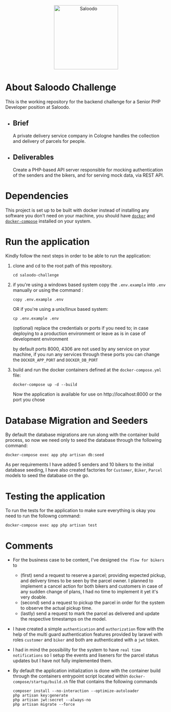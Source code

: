 <p align="center"><a href="https://www.saloodo.com/" target="_blank"><img src="https://www.saloodo.com/wp-content/uploads/2021/05/logo-saloodo-dark.svg" width="200" alt="Saloodo"></a></p>

# About Saloodo Challenge

This is the working repository for the backend challenge for a Senior PHP Developer position at Saloodo.

- ## Brief

    A private delivery service company in Cologne handles the collection and delivery of parcels for people.
- ## Deliverables
    Create a PHP-based API server responsible for mocking authentication of the senders and the bikers, and for serving mock data, via REST API.

# Dependencies

This project is set up to be built with docker instead of installing any software you don't need on your machine, you should have [`docker`](https://docs.docker.com/get-docker/) and [`docker-compose`](https://docs.docker.com/compose/) installed on your system.

# Run the application

Kindly follow the next steps in order to be able to run the application: 


1. clone and cd to the root path of this repository.
    ```
    cd saloodo-challenge
    ```

2. if you're using a windows based system copy the `.env.example` into `.env` manually or using the command :

    ```
    copy .env.example .env
    ```

    OR if you're using a unix/linux based system: 
    
    ```
    cp .env.example .env
    ```

    (optional) replace the credentials or ports if you need to; in case deploying to a production environment or leave as is in case of development environment 

    by default ports 8000, 4306 are not used by any service on your machine, if you run any services through these ports you can change the `DOCKER_APP_PORT` and `DOCKER_DB_PORT`
    

3. build and run the docker containers defined at the `docker-compose.yml` file:
    
    ```
    docker-compose up -d --build
    ```
    Now the application is available for use on http://localhost:8000 or the port you chose


<!-- > postman collection for the progect is present within the `.postman` directory     -->

# Database Migration and Seeders
By default the database migrations are run along with the container build process, so now we need only to seed the database through the following command:

```
docker-compose exec app php artisan db:seed
```

As per requirements I have added 5 senders and 10 bikers to the initial database seeding, I have also created factories for `Customer`, `Biker`, `Parcel` models to seed the database on the go. 

# Testing the application


To run the tests for the application to make sure everything is okay you need to run the followng command: 

```
docker-compose exec app php artisan test
```

# Comments

- For the business case to be content, I've designed `the flow for bikers` to 
    - (first) send a request to reserve a parcel; providing expected pickup, and delivery times to be seen by the parcel owner. 
    I planned to implement a cancel action for both bikers and customers in case of any sudden change of plans, I had no time to implement it yet it's very doable.
    - (second) send a request to pickup the parcel in order for the system to observe the actual pickup time.
    - (lastly) send a request to mark the parcel as delivered and update the respective timestamps on the model.  


- I have created a simple `authentication` and `authorization` flow with the help of the multi guard authentication features provided by laravel with roles `customer` and `biker` and both are authenticated with a `jwt` token.

- I had in mind the possibility for the system to have `real time notifications` so I setup the events and liseners for the parcel status updates but I have not fully implemented them. 

- By default the application initialization is done with the container build through the containers entrypoint script located within `docker-compose/startup/build.sh` file that contains the following commands
 
    ```
    composer install --no-interaction --optimize-autoloader
    php artisan key:generate
    php artisan jwt:secret --always-no
    php artisan migrate --force
    ```